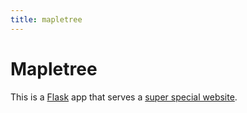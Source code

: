 ```yaml
---
title: mapletree
--- 
```


# Mapletree

This is a [Flask](https://flask.palletsprojects.com/en/1.1.x/) app that serves a [super special website](https://mapletree.dev). 
